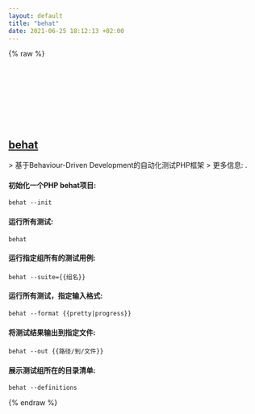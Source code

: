 ```yaml
---
layout: default
title: "behat"
date: 2021-06-25 18:12:13 +02:00
---
```

{% raw %}
<h2 id="behat">
  <a href="/zh/common/behat.html">behat</a> <a href="#behat"><svg class="icon">
    <use href="/assets/images/unicode_sprite.svg#link" />
  </svg></a>
</h2>
> 基于Behaviour-Driven Development的自动化测试PHP框架
> 更多信息: <https://behat.org>.

#### 初始化一个PHP behat项目:
```shell
behat --init
```
#### 运行所有测试:
```shell
behat
```
#### 运行指定组所有的测试用例:
```shell
behat --suite={{组名}}
```
#### 运行所有测试，指定输入格式:
```shell
behat --format {{pretty|progress}}
```
#### 将测试结果输出到指定文件:
```shell
behat --out {{路径/到/文件}}
```
#### 展示测试组所在的目录清单:
```shell
behat --definitions
```
{% endraw %}